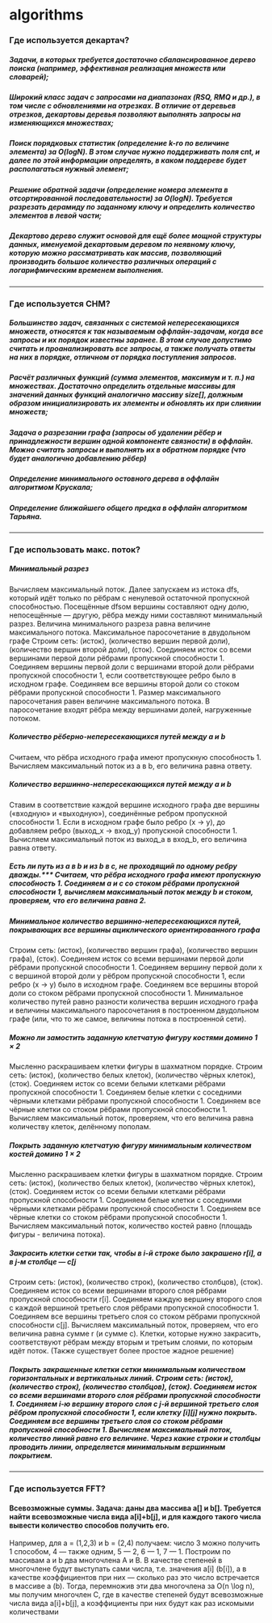 # algorithms
### Где используется декартач?
##### Задачи, в которых требуется достаточно сбалансированное дерево поиска (например, эффективная реализация множеств или словарей);
##### Широкий класс задач с запросами на диапазонах (RSQ, RMQ и др.), в том числе с обновлениями на отрезках. В отличие от деревьев отрезков, декартовы деревья позволяют выполнять запросы на изменяющихся множествах;
##### Поиск порядковых статистик (определение k-го по величине элемента) за O(logN). В этом случае нужно поддерживать поля cnt, и далее по этой информации определять, в каком поддереве будет располагаться нужный элемент;
##### Решение обратной задачи (определение номера элемента в отсортированной последовательности) за O(logN). Требуется разрезать дерамиду по заданному ключу и определить количество элементов в левой части;
##### Декартово дерево служит основой для ещё более мощной структуры данных, именуемой декартовым деревом по неявному ключу, которую можно рассматривать как массив, позволяющий производить большое количество различных операций с логарифмическим временем выполнения.
---
### Где используется СНМ?
##### Большинство задач, связанных с системой непересекающихся множеств, относятся к так называемым оффлайн-задачам, когда все запросы и их порядок известны заранее. В этом случае допустимо считать и проанализировать все запросы, а также получать ответы на них в порядке, отличном от порядка поступления запросов.
##### Расчёт различных функций (сумма элементов, максимум и т. п.) на множествах. Достаточно определить отдельные массивы для значений данных функций аналогично массиву size[], должным образом инициализировать их элементы и обновлять их при слиянии множеств;
##### Задача о разрезании графа (запросы об удалении рёбер и принадлежности вершин одной компоненте связности) в оффлайн. Можно считать запросы и выполнять их в обратном порядке (что будет аналогично добавлению рёбер)
##### Определение минимального остовного дерева в оффлайн алгоритмом Крускала;
##### Определение ближайшего общего предка в оффлайн алгоритмом Тарьяна.
---
### Где использовать макс. поток?
##### Минимальный разрез 
Вычисляем максимальный поток. Далее запускаем из истока dfs, который идёт только по рёбрам с ненулевой остаточной пропускной способностью. Посещённые dfsом вершины составляют одну долю, непосещённые — другую, рёбра между ними составляют минимальный разрез. Величина минимального разреза равна величине максимального потока. Максимальное паросочетание в двудольном графе Строим сеть: (исток), (количество вершин первой доли), (количество вершин второй доли), (сток). Соединяем исток со всеми вершинами первой доли рёбрами пропускной способности 1. Соединяем вершины первой доли с вершинами второй доли рёбрами пропускной способности 1, если соответствующее ребро было в исходном графе. Соединяем все вершины второй доли со стоком рёбрами пропускной способности 1. Размер максимального паросочетания равен величине максимального потока. В паросочетание входят рёбра между вершинами долей, нагруженные потоком.
##### Количество рёберно-непересекающихся путей между a и b
Считаем, что рёбра исходного графа имеют пропускную способность 1. Вычисляем максимальный поток из a в b, его величина равна ответу.
##### Количество вершинно-непересекающихся путей между a и b
Ставим в соответствие каждой вершине исходного графа две вершины («входную» и «выходную»), соединённые ребром пропускной способности 1. Если в исходном графе было ребро (x → y), до добавляем ребро (выход_x → вход_y) пропускной способности 1. Вычисляем максимальный поток из выход_a в вход_b, его величина равна ответу.
##### Есть ли путь из a в b и из b в c, не проходящий по одному ребру дважды.*** Считаем, что рёбра исходного графа имеют пропускную способность 1. Соединяем a и c со стоком рёбрами пропускной способности 1, вычисляем максимальный поток между b и стоком, проверяем, что его величина равна 2.
##### Минимальное количество вершинно-непересекающихся путей, покрывающих все вершины ациклического ориентированного графа
Строим сеть: (исток), (количество вершин графа), (количество вершин графа), (сток). Соединяем исток со всеми вершинами первой доли рёбрами пропускной способности 1. Соединяем вершину первой доли x с вершиной второй доли y рёбром пропускной способности 1, если ребро (x → y) было в исходном графе. Соединяем все вершины второй доли со стоком рёбрами пропускной способности 1. Минимальное количество путей равно разности количества вершин исходного графа и величины максимального паросочетания в построенном двудольном графе (или, что то же самое, величины потока в построенной сети).
##### Можно ли замостить заданную клетчатую фигуру костями домино 1 × 2
Мысленно раскрашиваем клетки фигуры в шахматном порядке. Строим сеть: (исток), (количество белых клеток), (количество чёрных клеток), (сток). Соединяем исток со всеми белыми клетками рёбрами пропускной способности 1. Соединяем белые клетки с соседними чёрными клетками рёбрами пропускной способности 1. Соединяем все чёрные клетки со стоком рёбрами пропускной способности 1. Вычисляем максимальный поток, проверяем, что его величина равна количеству клеток, делённому пополам.
##### Покрыть заданную клетчатую фигуру минимальным количеством костей домино 1 × 2
Мысленно раскрашиваем клетки фигуры в шахматном порядке. Строим сеть: (исток), (количество белых клеток), (количество чёрных клеток), (сток). Соединяем исток со всеми белыми клетками рёбрами пропускной способности 1. Соединяем белые клетки с соседними чёрными клетками рёбрами пропускной способности 1. Соединяем все чёрные клетки со стоком рёбрами пропускной способности 1. Вычисляем максимальный поток, количество костей равно (площадь фигуры - величина потока).
##### Закрасить клетки сетки так, чтобы в i-й строке было закрашено r[i], а в j-м столбце — c[j
Строим сеть: (исток), (количество строк), (количество столбцов), (сток). Соединяем исток со всеми вершинами второго слоя рёбрами пропускной способности r[i]. Соединяем каждую вершину второго слоя с каждой вершиной третьего слоя рёбрами пропускной способности 1. Соединяем все вершины третьего слоя со стоком рёбрами пропускной способности c[j]. Вычисляем максимальный поток, проверяем, что его величина равна сумме r (и сумме c). Клетки, которые нужно закрасить, соответствуют рёбрам между вторым и третьим слоями, по которым идёт поток. (Также существует более простое жадное решение)
##### ***Покрыть закрашенные клетки сетки минимальным количеством горизонтальных и вертикальных линий.*** Строим сеть: (исток), (количество строк), (количество столбцов), (сток). Соединяем исток со всеми вершинами второго слоя рёбрами пропускной способности 1. Соединяем i-ю вершину второго слоя с j-й вершиной третьего слоя рёбром пропускной способности 1, если клетку [i][j] нужно покрыть. Соединяем все вершины третьего слоя со стоком рёбрами пропускной способности 1. Вычисляем максимальный поток, количество линий равно его величине. Через какие строки и столбцы проводить линии, определяется минимальным вершинным покрытием.
---
### Где используется FFT?
#### Всевозможные суммы. Задача: даны два массива a[] и b[]. Требуется найти всевозможные числа вида a[i]+b[j], и для каждого такого числа вывести количество способов получить его.
Например, для a = (1,2,3) и b = (2,4) получаем: число 3 можно получить 1 способом, 4 — также одним, 5 — 2, 6 — 1, 7 — 1.
Построим по массивам a и b два многочлена A и B. В качестве степеней в многочлене будут выступать сами числа, т.е. значения a[i] (b[i]), а в качестве коэффициентов при них — сколько раз это число встречается в массиве a (b).
Тогда, перемножив эти два многочлена за O(n \log n), мы получим многочлен C, где в качестве степеней будут всевозможные числа вида a[i]+b[j], а коэффициенты при них будут как раз искомыми количествами
